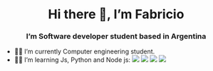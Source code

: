 <h1 align='center'>Hi there 👋, I’m Fabricio</h1>
<h3 align='center'>  I’m Software developer student based in Argentina</h3>


- 👨‍🎓 I’m currently Computer engineering student.
- 👨‍💻 I’m learning Js, Python and Node js: <a href=""><img src="https://img.icons8.com/color/20/000000/python--v1.png"/></a> <a href=""><img src="https://img.icons8.com/color/20/000000/javascript--v1.png"/></a> <a href=""><img src="https://img.icons8.com/fluency/20/000000/node-js.png"/></a> <a href=""><img src="[https://img.icons8.com/fluency/20/000000/node-js.png](https://img.icons8.com/?size=100&id=22813&format=png&color=000000)"/></a>

